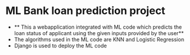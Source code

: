 # ML Bank loan prediction project

*  ** This a webapplication integrated with ML code which predicts the loan status of applicant using the given inputs provided by the user**
*  The algorithms used in the ML code are KNN and Logistic Regression
*  Django is used to deploy the ML code
